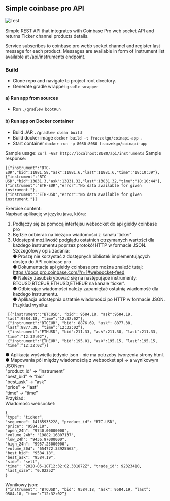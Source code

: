 ## Simple coinbase pro API
![Test](https://github.com/Patrolfr/coinapi/workflows/Test/badge.svg)

Simple REST API that integrates with Coinbase Pro web socket API and returns Ticker channel products details.

Service subscribes to coinbase pro webb socket channel and register last message for each product.
Messages are available in form of Instrument list available at /api/instruments endpoint.

### Build
- Clone repo and navigate to project root directory.
- Generate gradle wrapper `gradle wrapper`
#### a) Run app from sources
- Run `./gradlew bootRun`
#### b) Run app on Docker container
- Build JAR `./gradlew clean build`
- Build docker image `docker build -t fraczekgo/coinapi-app . `
- Start container `docker run -p 8080:8080 fraczekgo/coinapi-app`

Sample usage:
`curl -GET http://localhost:8080/api/instruments`
Sample response:
```
[{"instrument":"BTC-EUR","bid":11881.58,"ask":11881.6,"last":11881.6,"time":"18:10:39"},
{"instrument":"BTC-USD","bid":13831.3,"ask":13831.32,"last":13831.32,"time":"18:10:44"},
{"instrument":"ETH-EUR","error":"No data available for given instrument."},
{"instrument":"ETH-USD","error":"No data available for given instrument."}]
```


Exercise content:  
 Napisać aplikację w języku java, która:  
 1. Podłączy się za pomocą interfejsu websocket do api giełdy coinbase pro  
 2. Będzie odbierać na bieżąco wiadomości z kanału ‘ticker’  
 3. Udostępni możliwość podglądu ostatnich otrzymanych wartości dla każdego instrumentu poprzez protokół HTTP w formacie JSON.  
 Szczegółowy opis zadania:  
 ● Proszę nie korzystać z dostępnych bibliotek implementujących dostęp do API coinbase pro  
 ● Dokumentacje api giełdy coinbase pro można znaleźć tutaj: https://docs.pro.coinbase.com/?r=1#websocket-feed  
 ● Należy zasubskrybować się na następujące instrumenty: BTCUSD,BTCEUR,ETHUSD,ETHEUR na kanale ‘ticker’.  
 ● Odbierając wiadomości należy zapamiętać ostatnią wiadomość dla każdego instrumentu.  
 ● Aplikacja udostępnia ostatnie wiadomości po HTTP w formacie JSON. Przykład wyniku:  
```
 [{"instrument":"BTCUSD", "bid": 9584.18, "ask":9584.19, “last”:9584.18, “time”:”12:32:02”},  
 {"instrument":"BTCEUR", "bid": 8876.69, "ask": 8877.38, “last”:8877.38, “time”:”12:32:02”},  
 {"instrument":"ETHUSD", "bid":211.33, "ask":211.38, “last”:211.33, “time”:”12:32:02”},   
 {"instrument":"ETHEUR", "bid":195.01, "ask":195.15, “last”:195.15, “time”:”12:32:02”}]  
```
 ● Aplikacja wyświetla jedynie json - nie ma potrzeby tworzenia strony html.  
 ● Mapowania pól między wiadomością z websocket api -> a wynikowym JSONem  
 "product_id" -> “instrument”  
 "best_bid" -> “bid”  
 "best_ask" -> “ask”  
 "price" -> “last”  
 “time” -> “time”   
 Przykład:  
 Wiadomość websocket:  
 ```
 {
 "type": "ticker",
 "sequence": 14165935228, "product_id": "BTC-USD",
 "price": "9584.18",
 "open_24h": "9740.00000000", 
 "volume_24h": "19882.16807137", 
 "low_24h": "9436.97000000", 
 "high_24h": "9957.25000000", 
 "volume_30d": "654772.33925563", 
 "best_bid": "9584.18",
 "best_ask": "9584.19",
 "side": "sell",
 "time": "2020-05-18T12:32:02.331872Z", "trade_id": 92323410,
 "last_size": "0.02252"
 }
```
 Wynikowy json:  
 `{"instrument": "BTCUSD", "bid": 9584.18, "ask": 9584.19, “last”: 9584.18, “time”:”12:32:02”}`
